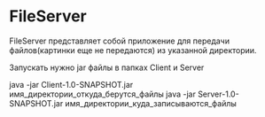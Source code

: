 # FileServer
FileServer представляет собой приложение для передачи файлов(картинки еще не передаются) из указанной директории.

Запускать нужно jar файлы в папках Client и Server

java -jar Client-1.0-SNAPSHOT.jar имя_директории_откуда_берутся_файлы
java -jar Server-1.0-SNAPSHOT.jar имя_директории_куда_записываются_файлы
